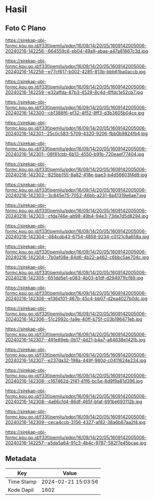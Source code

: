 # Hasil

## Foto C Plano

https://sirekap-obj-formc.kpu.go.id/f33f/pemilu/pdpr/16/09/14/20/05/1609142005006-20240216-142256--664559c6-eb04-49a9-abaa-a47a81667c3d.jpg

https://sirekap-obj-formc.kpu.go.id/f33f/pemilu/pdpr/16/09/14/20/05/1609142005006-20240216-142258--e77cf617-b002-4285-813b-bbb61ba0accb.jpg

https://sirekap-obj-formc.kpu.go.id/f33f/pemilu/pdpr/16/09/14/20/05/1609142005006-20240216-142259--e32affda-87b3-4529-8c4d-4ffdc1e52cb7.jpg

https://sirekap-obj-formc.kpu.go.id/f33f/pemilu/pdpr/16/09/14/20/05/1609142005006-20240216-142300--cb1388f6-ef32-4f52-8ff3-d3b3605b04ce.jpg

https://sirekap-obj-formc.kpu.go.id/f33f/pemilu/pdpr/16/09/14/20/05/1609142005006-20240216-142301--25c0c583-5709-4320-9206-fbb0b9824fb4.jpg

https://sirekap-obj-formc.kpu.go.id/f33f/pemilu/pdpr/16/09/14/20/05/1609142005006-20240216-142301--08f81cbb-6b13-4550-b91b-720eaef77404.jpg

https://sirekap-obj-formc.kpu.go.id/f33f/pemilu/pdpr/16/09/14/20/05/1609142005006-20240216-142302--825bb155-8a82-418e-bae3-b4d56603f4d9.jpg

https://sirekap-obj-formc.kpu.go.id/f33f/pemilu/pdpr/16/09/14/20/05/1609142005006-20240216-142303--3c845e75-7052-46bb-a231-8a41319e6ae7.jpg

https://sirekap-obj-formc.kpu.go.id/f33f/pemilu/pdpr/16/09/14/20/05/1609142005006-20240216-142303--cfda746e-ab98-49b4-94e3-73de7d5d8294.jpg

https://sirekap-obj-formc.kpu.go.id/f33f/pemilu/pdpr/16/09/14/20/05/1609142005006-20240216-142304--484cdb43-6754-4858-9234-c0121c8a658a.jpg

https://sirekap-obj-formc.kpu.go.id/f33f/pemilu/pdpr/16/09/14/20/05/1609142005006-20240216-142304--7b0af08e-84d6-4b22-a462-c6bbc5ae704c.jpg

https://sirekap-obj-formc.kpu.go.id/f33f/pemilu/pdpr/16/09/14/20/05/1609142005006-20240216-142305--651dd5e1-e083-4b03-b1df-d294971fcf89.jpg

https://sirekap-obj-formc.kpu.go.id/f33f/pemilu/pdpr/16/09/14/20/05/1609142005006-20240216-142306--e136d101-467b-45c4-bb07-d2ea4027b0dc.jpg

https://sirekap-obj-formc.kpu.go.id/f33f/pemilu/pdpr/16/09/14/20/05/1609142005006-20240216-142306--51c2992c-fa9e-40ff-b75f-c03b196471eb.jpg

https://sirekap-obj-formc.kpu.go.id/f33f/pemilu/pdpr/16/09/14/20/05/1609142005006-20240216-142307--491e89eb-0b17-4d21-b4a7-a64638e142fb.jpg

https://sirekap-obj-formc.kpu.go.id/f33f/pemilu/pdpr/16/09/14/20/05/1609142005006-20240216-142307--e237da32-198a-449f-980d-c0411624e234.jpg

https://sirekap-obj-formc.kpu.go.id/f33f/pemilu/pdpr/16/09/14/20/05/1609142005006-20240216-142308--c167462d-2f41-41f6-bc5e-8d9f9a81d396.jpg

https://sirekap-obj-formc.kpu.go.id/f33f/pemilu/pdpr/16/09/14/20/05/1609142005006-20240216-142308--4a66cfd4-86df-465f-bfaf-691be693112b.jpg

https://sirekap-obj-formc.kpu.go.id/f33f/pemilu/pdpr/16/09/14/20/05/1609142005006-20240216-142309--ceca4ccb-3156-4327-af82-38a6b87aa2f4.jpg

https://sirekap-obj-formc.kpu.go.id/f33f/pemilu/pdpr/16/09/14/20/05/1609142005006-20240216-142257--a5da5a64-91c3-4b4c-9787-582f7e45bcae.jpg


## Metadata

| Key        | Value               |
| ---------- | ------------------- |
| Time Stamp | 2024-02-21 15:03:56 |
| Kode Dapil | 1602                |



